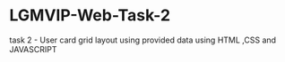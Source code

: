 # LGMVIP-Web-Task-2
task 2  - User card grid layout using provided data using HTML ,CSS and JAVASCRIPT
